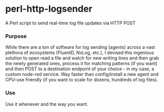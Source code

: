 # perl-http-logsender
A Perl script to send real-time log file updates via HTTP POST

### Purpose
While there are a ton of software for log sending (agents) across a vast plethora of ecosystems (FluentD, NxLog, etc.), I devised this ingenious solution to open read a file and watch for new writing lines and then grab the newly generated ones, process it for matching patterns (if you want) and then POST to a destination endpoint of your choice - in my case, a custom node-red service. Way faster than config/install a new agent and CPU-use friendly (if you want to scale for dozens, hundreds of log files).

### Use
Use it whenever and the way you want.
